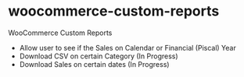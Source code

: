 # woocommerce-custom-reports

WooCommerce Custom Reports
- Allow user to see if the Sales on Calendar or Financial (Piscal) Year
- Download CSV on certain Category (In Progress)
- Download Sales on certain dates (In Progress)
